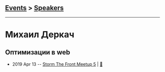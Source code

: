 ## [Events](../README.md) > [Speakers](../speakers.md)
---

# Михаил Деркач

## Оптимизации в web
- 2019 Apr 13 -- [Storm The Front Meetup 5](https://www.youtube.com/watch?v=vw5wUcj7U-0)  | [:notebook:](https://drive.google.com/file/d/1s2ePXjEqE0wWsy5bxKgA8Z8XhbV5N2hq/view)  

